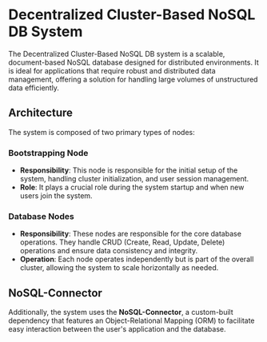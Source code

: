 # Decentralized Cluster-Based NoSQL DB System

The Decentralized Cluster-Based NoSQL DB system is a scalable, document-based NoSQL database designed for distributed environments. It is ideal for applications that require robust and distributed data management, offering a solution for handling large volumes of unstructured data efficiently.

## Architecture

The system is composed of two primary types of nodes:

### Bootstrapping Node
- **Responsibility**: This node is responsible for the initial setup of the system, handling cluster initialization, and user session management.
- **Role**: It plays a crucial role during the system startup and when new users join the system.

### Database Nodes
- **Responsibility**: These nodes are responsible for the core database operations. They handle CRUD (Create, Read, Update, Delete) operations and ensure data consistency and integrity.
- **Operation**: Each node operates independently but is part of the overall cluster, allowing the system to scale horizontally as needed.

## NoSQL-Connector
Additionally, the system uses the **NoSQL-Connector**, a custom-built dependency that features an Object-Relational Mapping (ORM) to facilitate easy interaction between the user's application and the database.
